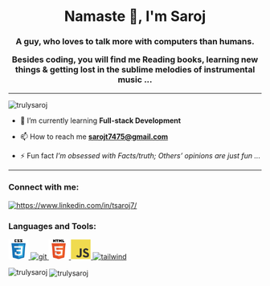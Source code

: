 


<h1 align="center">Namaste 🙏, I'm Saroj</h1>
<h3 align="center">A guy, who loves to talk more with computers than humans.
  
  
  Besides coding, you will find me  Reading books,  learning new things & 
  getting lost in the sublime melodies of instrumental music ... </h3>



___
<p align="left"> <img src="https://komarev.com/ghpvc/?username=trulysaroj&label=Profile%20views&color=0e75b6&style=flat" alt="trulysaroj" /> </p>



- 🌱 I’m currently learning **Full-stack Development**

- 📫 How to reach me **sarojt7475@gmail.com**

- ⚡ Fun fact *I’m obsessed with Facts/truth; Others’ opinions are just fun ...*

___

<h3 align="left">Connect with me:</h3>
<p align="left">
<a href="https://linkedin.com/in/https://www.linkedin.com/in/tsaroj7/" target="blank"><img align="center" src="https://raw.githubusercontent.com/rahuldkjain/github-profile-readme-generator/master/src/images/icons/Social/linked-in-alt.svg" alt="https://www.linkedin.com/in/tsaroj7/" height="30" width="40" /></a>
</p>

<h3 align="left">Languages and Tools:</h3>
<p align="left"> <a href="https://www.w3schools.com/css/" target="_blank" rel="noreferrer"> <img src="https://raw.githubusercontent.com/devicons/devicon/master/icons/css3/css3-original-wordmark.svg" alt="css3" width="40" height="40"/> </a> <a href="https://git-scm.com/" target="_blank" rel="noreferrer"> <img src="https://www.vectorlogo.zone/logos/git-scm/git-scm-icon.svg" alt="git" width="40" height="40"/> </a> <a href="https://www.w3.org/html/" target="_blank" rel="noreferrer"> <img src="https://raw.githubusercontent.com/devicons/devicon/master/icons/html5/html5-original-wordmark.svg" alt="html5" width="40" height="40"/> </a> <a href="https://developer.mozilla.org/en-US/docs/Web/JavaScript" target="_blank" rel="noreferrer"> <img src="https://raw.githubusercontent.com/devicons/devicon/master/icons/javascript/javascript-original.svg" alt="javascript" width="40" height="40"/> </a> <a href="https://tailwindcss.com/" target="_blank" rel="noreferrer"> <img src="https://www.vectorlogo.zone/logos/tailwindcss/tailwindcss-icon.svg" alt="tailwind" width="40" height="40"/> </a> </p>

<p><img align="left" src="https://github-readme-stats.vercel.app/api/top-langs?username=trulysaroj&show_icons=true&locale=en&layout=compact" alt="trulysaroj" /></p>

<p>&nbsp;<img align="center" src="https://github-readme-stats.vercel.app/api?username=trulysaroj&show_icons=true&locale=en" alt="trulysaroj" /></p>
